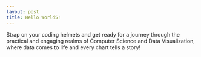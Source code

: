 ```yaml
---
layout: post
title: Hello World5!
---
```


Strap on your coding helmets and get ready for a journey through the practical and engaging realms of Computer Science and Data Visualization, where data comes to life and every chart tells a story!